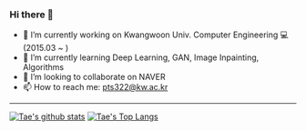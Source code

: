 ### Hi there 👋

- 🔭 I’m currently working on Kwangwoon Univ. Computer Engineering 💻 (2015.03 ~ )
- 🌱 I’m currently learning Deep Learning, GAN, Image Inpainting, Algorithms
- 👯 I’m looking to collaborate on NAVER
- 📫 How to reach me: pts322@kw.ac.kr

---
[![Tae's github stats](https://github-readme-stats.vercel.app/api?username=developerTae&show_icons=true&count_private=true&theme=dark)](https://github.com/anuraghazra/github-readme-stats)
[![Tae's Top Langs](https://github-readme-stats.vercel.app/api/top-langs/?username=developerTae&exclude_repo=developerTae.github.io&layout=compact&theme=dark&langs_count=8&hide=Makefile)](https://github.com/anuraghazra/github-readme-stats)
